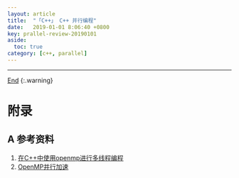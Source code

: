 ```yaml
---
layout: article
title:  "「C++」 C++ 并行编程"
date:   2019-01-01 8:06:40 +0800
key: prallel-review-20190101
aside:
  toc: true
category: [c++, parallel]
---
```

<span id='head'></span>



-------------------  
[End](#head)
{:.warning}  


# 附录
## A 参考资料
1. [在C++中使用openmp进行多线程编程](https://blog.csdn.net/acaiwlj/article/details/49818965)     
1. [OpenMP并行加速](https://blog.csdn.net/u010385790/article/details/78816920)     
